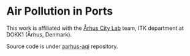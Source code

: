 # Air Pollution in Ports

This work is affiliated with the [Århus City Lab](https://aarhuscitylab.dk/english/) team, ITK department at DOKK1 (Århus, Denmark).

Source code is under [aarhus-aqi](https://github.com/nussarafirn/aarhus-aqi) repository. 
